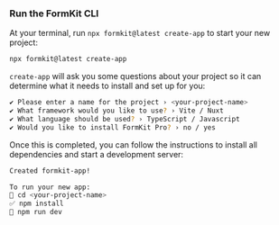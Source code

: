 ### Run the FormKit CLI

At your terminal, run `npx formkit@latest create-app` to start your new project:

```sh
npx formkit@latest create-app
```

`create-app` will ask you some questions about your project so it can determine what it needs to install and set up for you:

```sh
✔ Please enter a name for the project › <your-project-name>
✔ What framework would you like to use? › Vite / Nuxt
✔ What language should be used? › TypeScript / Javascript
✔ Would you like to install FormKit Pro? › no / yes
```

Once this is completed, you can follow the instructions to install all dependencies and start a development server:

```sh
Created formkit-app!

To run your new app:
📁 cd <your-project-name>
✅ npm install
🚀 npm run dev
```
